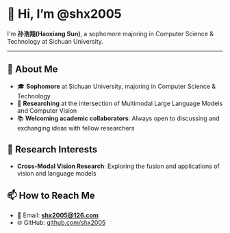 # 👋 Hi, I’m @shx2005

I'm **孙浩翔(Haoxiang Sun)**, a sophomore majoring in Computer Science & Technology at Sichuan University.

---

## 🌟 About Me

- 🎓 **Sophomore** at Sichuan University, majoring in Computer Science & Technology
- 🌱 **Researching** at the intersection of Multimodal Large Language Models and Computer Vision
- 📚 **Welcoming academic collaborators**: Always open to discussing and exchanging ideas with fellow researchers

## 🔭 Research Interests

- **Cross-Modal Vision Research**: Exploring the fusion and applications of vision and language models

## 📫 How to Reach Me

- 📧 Email: **[shx2005@126.com](mailto\:shx2005@126.com)**
- 🌐 GitHub: [github.com/shx2005](https://github.com/shx2005)

